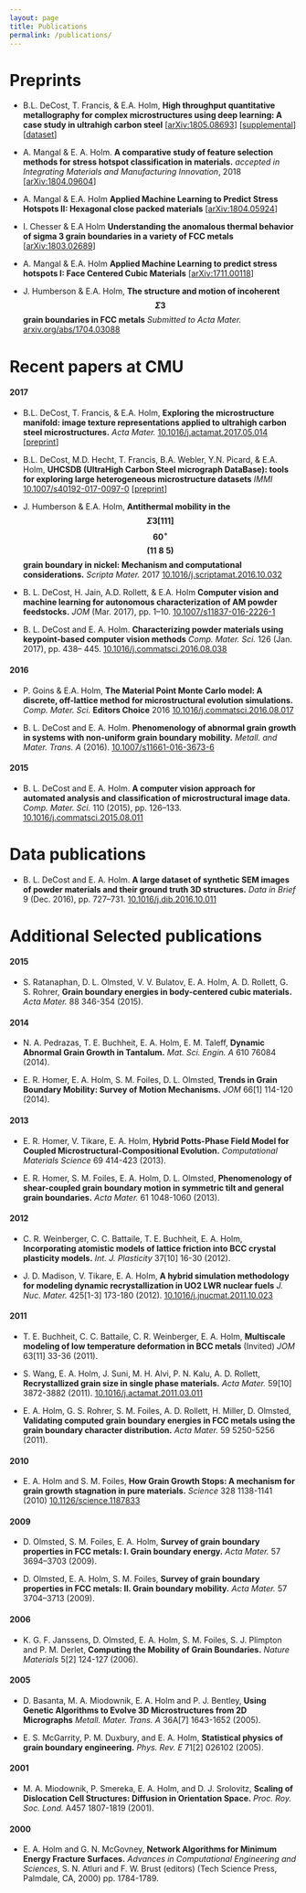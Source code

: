 ```yaml
---
layout: page
title: Publications
permalink: /publications/
---
```


# Preprints

- B.L. DeCost, T. Francis, & E.A. Holm, **High throughput quantitative metallography for complex microstructures using deep learning: A case study in ultrahigh carbon steel** [[arXiv:1805.08693](https://arxiv.org/abs/1805.08693)] [[supplemental](uhcs-segment-supplemental.pdf)] [[dataset](https://hdl.handle.net/11256/964)]

- A. Mangal & E. A. Holm. **A comparative study of feature selection methods for stress hotspot classification in materials.** *accepted in Integrating Materials and Manufacturing Innovation*, 2018 [[arXiv:1804.09604](https://arxiv.org/abs/1804.09604)]

- A. Mangal & E.A. Holm **Applied Machine Learning to Predict Stress Hotspots II: Hexagonal close packed materials** [[arXiv:1804.05924](https://arxiv.org/abs/1804.05924)]

- I. Chesser & E.A Holm **Understanding the anomalous thermal behavior of sigma 3 grain boundaries in a variety of FCC metals** [[arXiv:1803.02689](https://arxiv.org/abs/1803.02689)]

- A. Mangal & E.A. Holm **Applied Machine Learning to predict stress hotspots I: Face Centered Cubic Materials** [[arXiv:1711.00118](https://arxiv.org/abs/1711.00118)]

- J. Humberson & E.A. Holm, **The structure and motion of incoherent $$\Sigma3$$ grain boundaries in FCC metals** *Submitted to Acta Mater.* [arxiv.org/abs/1704.03088](http://arxiv.org/abs/1704.03088)


# Recent papers at CMU
#### 2017

- B.L. DeCost, T. Francis, & E.A. Holm, **Exploring the microstructure manifold: image texture representations applied to ultrahigh carbon steel microstructures.** *Acta Mater.* [10.1016/j.actamat.2017.05.014](https://dx.doi.org/10.1016/j.actamat.2017.05.014) [[preprint](http://arxiv.org/abs/1702.01117)]

- B.L. DeCost, M.D. Hecht, T. Francis, B.A. Webler, Y.N. Picard, & E.A. Holm, **UHCSDB (UltraHigh Carbon Steel micrograph DataBase): tools for exploring large heterogeneous microstructure datasets** *IMMI* [10.1007/s40192-017-0097-0](http://dx.doi.org/10.1007/s40192-017-0097-0) [[preprint](uhcs-data.pdf)]

- J. Humberson & E.A. Holm, **Antithermal mobility in the $$\Sigma3 [111]$$  $$60^\circ$$ $$(11 \; 8 \; 5)$$ grain boundary in nickel: Mechanism and computational considerations.** *Scripta Mater.* 2017 [10.1016/j.scriptamat.2016.10.032](http://dx.doi.org/10.1016/j.scriptamat.2016.10.032)

- B. L. DeCost, H. Jain, A.D. Rollett, & E.A. Holm **Computer vision and machine learning for autonomous characterization of AM powder feedstocks.** *JOM* (Mar. 2017), pp. 1–10. [10.1007/s11837-016-2226-1](http://dx.doi.org/10.1007/s11837-016-2226-1)

- B. L. DeCost and E. A. Holm. **Characterizing powder materials using keypoint-based computer vision methods** *Comp. Mater. Sci.* 126 (Jan. 2017), pp. 438– 445. [10.1016/j.commatsci.2016.08.038](http:dx.doi.org/10.1016/j.commatsci.2016.08.038)

#### 2016
- P. Goins & E.A. Holm, **The Material Point Monte Carlo model: A discrete, off-lattice method for microstructural evolution simulations.** *Comp. Mater. Sci.*  **Editors Choice** 2016 [10.1016/j.commatsci.2016.08.017](http://dx.doi.org/10.1016/j.commatsci.2016.08.017)

- B. L. DeCost and E. A. Holm. **Phenomenology of abnormal grain growth in systems with non-uniform grain boundary mobility.** *Metall. and Mater. Trans. A* (2016). [10.1007/s11661-016-3673-6](http://dx.doi.org/10.1007/s11661-016-3673-6)

#### 2015
- B. L. DeCost and E. A. Holm. **A computer vision approach for automated analysis and classification of microstructural image data.** *Comp. Mater. Sci.* 110 (2015), pp. 126–133. [10.1016/j.commatsci.2015.08.011](http://dx.doi.org/10.1016/j.commatsci.2015.08.011)

# Data publications

- B. L. DeCost and E. A. Holm. **A large dataset of synthetic SEM images of powder materials and their ground truth 3D structures.** *Data in Brief* 9 (Dec. 2016), pp. 727–731. [10.1016/j.dib.2016.10.011](http://dx.doi.org/10.1016/j.dib.2016.10.011)

# Additional Selected publications

#### 2015

- S. Ratanaphan, D. L. Olmsted, V. V. Bulatov, E. A. Holm, A. D. Rollett, G. S. Rohrer, **Grain boundary energies in body-centered cubic materials.** *Acta Mater.* 88 346-354 (2015).

#### 2014

- N. A. Pedrazas, T. E. Buchheit, E. A. Holm, E. M. Taleff, **Dynamic Abnormal Grain Growth in Tantalum.** *Mat. Sci. Engin. A* 610 76084 (2014).

- E. R. Homer, E. A. Holm, S. M. Foiles, D. L. Olmsted, **Trends in Grain Boundary Mobility: Survey of Motion Mechanisms.** *JOM* 66[1] 114-120 (2014).

#### 2013

- E. R. Homer, V. Tikare, E. A. Holm, **Hybrid Potts-Phase Field Model for Coupled Microstructural-Compositional Evolution.** *Computational Materials Science* 69 414-423 (2013).

- E. R. Homer, S. M. Foiles, E. A. Holm, D. L. Olmsted, **Phenomenology of shear-coupled grain boundary motion in symmetric tilt and general grain boundaries.** *Acta Mater.* 61 1048-1060 (2013).

#### 2012

- C. R. Weinberger, C. C. Battaile, T. E. Buchheit, E. A. Holm, **Incorporating atomistic models of lattice friction into BCC crystal plasticity models.** *Int. J. Plasticity* 37[10] 16-30 (2012).

- J. D. Madison, V. Tikare, E. A. Holm, **A hybrid simulation methodology for modeling dynamic recrystallization in UO2 LWR nuclear fuels** *J. Nuc. Mater.* 425[1-3] 173-180 (2012). [10.1016/j.jnucmat.2011.10.023](http://dx.doi.org/10.1016/j.jnucmat.2011.10.023)

#### 2011

- T. E. Buchheit, C. C. Battaile, C. R. Weinberger, E. A. Holm, **Multiscale modeling of low temperature deformation in BCC metals** (Invited) *JOM* 63[11] 33-36 (2011).

- S. Wang, E. A. Holm, J. Suni, M. H. Alvi, P. N. Kalu, A. D. Rollett, **Recrystallized grain size in single phase materials.** *Acta Mater.* 59[10] 3872-3882 (2011). [10.1016/j.actamat.2011.03.011](http://dx.doi.org/10.1016/j.actamat.2011.03.011)

- E. A. Holm, G. S. Rohrer, S. M. Foiles, A. D. Rollett, H. Miller, D. Olmsted, **Validating computed grain boundary energies in FCC metals using the grain boundary character distribution.** *Acta Mater.* 59 5250-5256 (2011).

#### 2010

- E. A. Holm and S. M. Foiles, **How Grain Growth Stops: A mechanism for grain growth stagnation in pure materials.** *Science* 328 1138-1141 (2010) [10.1126/science.1187833](http://dx.doi.org/10.1126/science.1187833)

#### 2009

- D. Olmsted, S. M. Foiles, E. A. Holm, **Survey of grain boundary properties in FCC metals: I. Grain boundary energy.** *Acta Mater.* 57 3694–3703 (2009).

- D. Olmsted, E. A. Holm, S. M. Foiles, **Survey of grain boundary properties in FCC metals: II. Grain boundary mobility.** *Acta Mater.* 57 3704–3713 (2009).

#### 2006

- K. G. F. Janssens, D. Olmsted, E. A. Holm, S. M. Foiles, S. J. Plimpton and P. M. Derlet, **Computing the Mobility of Grain Boundaries.** *Nature Materials* 5[2] 124-127 (2006).

#### 2005

- D. Basanta, M. A. Miodownik, E. A. Holm and P. J. Bentley, **Using Genetic Algorithms to Evolve 3D Microstructures from 2D Micrographs** *Metall. Mater. Trans. A* 36A[7] 1643-1652 (2005).

- E. S. McGarrity, P. M. Duxbury, and E. A. Holm, **Statistical physics of grain boundary engineering.** *Phys. Rev. E* 71[2] 026102 (2005).

#### 2001

- M. A. Miodownik, P. Smereka, E. A. Holm, and D. J. Srolovitz, **Scaling of Dislocation Cell Structures: Diffusion in Orientation Space.** *Proc. Roy. Soc. Lond.* A457 1807-1819 (2001).

#### 2000

- E. A. Holm and G. N. McGovney, **Network Algorithms for Minimum Energy Fracture Surfaces.** *Advances in Computational Engineering and Sciences*, S. N. Atluri and F. W. Brust (editors) (Tech Science Press, Palmdale, CA, 2000) pp. 1784-1789.
